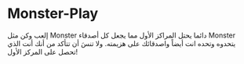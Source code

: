 # Monster-Play
إلعب وكن مثل Monster دائما يحتل المراكز الأول مما يجعل كل أصدقاء Monster يتحدوه وتحده انت أيضاً واصدقائك على هزيمته. ولا تنسَ أن تتأكد من أنك أنت الذي تحصل على المركز الأول!
